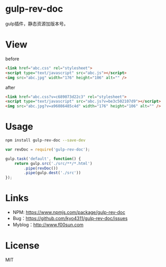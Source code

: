 # gulp-rev-doc
gulp插件，静态资源加版本号。

# View
before
```html
<link href="abc.css" rel="stylesheet">
<script type="text/javascript" src="abc.js"></script>
<img src="abc.jpg" width="176" height="106" alt="" />
```

after
```html
<link href="abc.css?v=c689073d22c3" rel="stylesheet">
<script type="text/javascript" src="abc.js?v=be3c502107d9"></script>
<img src="abc.jpg?v=a96086485c4d" width="176" height="106" alt="" />
```

# Usage
```bash
npm install gulp-rev-doc --save-dev
```

```js
var revDoc = require('gulp-rev-doc');

gulp.task('default', function() {
    return gulp.src('./src/**/*.html')
        .pipe(revDoc())
        .pipe(gulp.dest('./src'))
});
```

# Links
- NPM: https://www.npmjs.com/package/gulp-rev-doc
- Bug：https://github.com/kyo4311/gulp-rev-doc/issues
- Myblog：http://www.f00sun.com

# License

MIT
